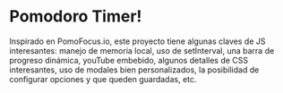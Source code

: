 # Pomodoro Timer!

Inspirado en PomoFocus.io, este proyecto tiene algunas claves de JS interesantes: manejo de memoria local, uso de setInterval, una barra de progreso dinámica, youTube embebido, algunos detalles de CSS interesantes, uso de modales bien personalizados, la posibilidad de configurar opciones y que queden guardadas, etc.
